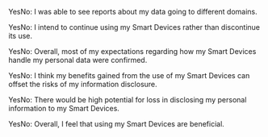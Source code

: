 YesNo: I was able to see reports about my data going to different domains.

YesNo: I intend to continue using my Smart Devices rather than discontinue its use.

YesNo: Overall, most of my expectations regarding how my Smart Devices handle my personal data were confirmed.

YesNo: I think my benefits gained from the use of my Smart Devices can offset the risks of my information disclosure.

YesNo: There would be high potential for loss in disclosing my personal information to my Smart Devices.

YesNo: Overall, I feel that using my Smart Devices are beneficial.